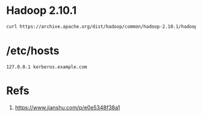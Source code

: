 # Hadoop 2.10.1

```bash
curl https://archive.apache.org/dist/hadoop/common/hadoop-2.10.1/hadoop-2.10.1.tar.gz -o ../hadoop-2.10.1.tar.gz
```

# /etc/hosts

```
127.0.0.1 kerberos.example.com
```

# Refs

1. https://www.jianshu.com/p/e0e5348f38a1

